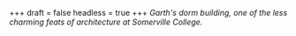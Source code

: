 
+++
draft = false
headless = true
+++
_Garth's dorm building, one of the less charming feats of architecture at Somerville College._
